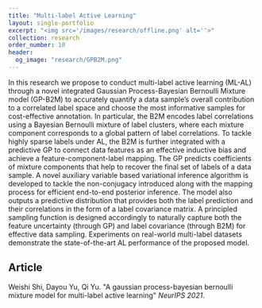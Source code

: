 ```yaml
---
title: "Multi-label Active Learning"
layout: single-portfolio
excerpt: "<img src='/images/research/offline.png' alt=''>"
collection: research
order_number: 10
header: 
  og_image: "research/GPB2M.png"
---
```


In this research we propose to conduct multi-label active learning (ML-AL) through a novel integrated Gaussian Process-Bayesian Bernoulli Mixture model (GP-B2M) to accurately quantify a data sample’s overall contribution to a correlated label space and choose the most informative samples for cost-effective annotation. In particular, the B2M encodes label correlations using a Bayesian Bernoulli mixture of label clusters, where each mixture component corresponds to a global pattern of label correlations. To tackle highly sparse labels under AL, the B2M is further integrated with a predictive GP to connect data features as an effective inductive bias and achieve a feature-component-label mapping. The GP predicts coefficients of mixture components that help to recover the final set of labels of a data sample. A novel auxiliary variable based variational inference algorithm is developed to tackle the non-conjugacy introduced along with the mapping process for efficient end-to-end posterior inference. The model also outputs a predictive distribution that provides both the label prediction and their correlations in the form of a label covariance matrix. A principled sampling function is designed accordingly to naturally capture both the feature uncertainty (through GP) and label covariance (through B2M) for effective data sampling. Experiments on real-world multi-label datasets demonstrate the state-of-the-art AL performance of the proposed model.
## Article

Weishi Shi, Dayou Yu, Qi Yu. "A gaussian process-bayesian bernoulli mixture model for multi-label active learning" *NeurIPS 2021*.


